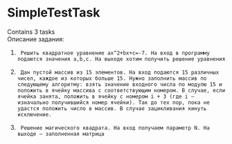 # SimpleTestTask
Contains 3 tasks
<br>
Описание задания:
1)      Решить квадратное уравнение ax^2+bx+c=-7. На вход в программу подаются значения a,b,c. На выходе хотим получить решение уравнения

2)      Дан пустой массив из 15 элементов. На вход подаются 15 различных чисел, каждое из которых больше 15. Нужно заполнить массив по следующему алгоритму: взять значение входного числа по модулю 15 и положить в ячейку массива с соответствующим номером. В случае, если ячейка занята, положить в ячейку с номером i + 3 (где i – изначально получившийся номер ячейки). Так до тех пор, пока не удастся положить число в массив. В случае зацикливания кинуть исключение.

3)      Решение магического квадрата. На вход получаем параметр N. На выходе – заполненная матрица
